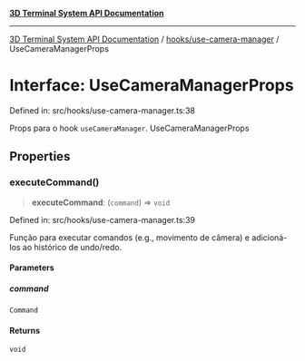 [**3D Terminal System API Documentation**](../../../README.md)

***

[3D Terminal System API Documentation](../../../README.md) / [hooks/use-camera-manager](../README.md) / UseCameraManagerProps

# Interface: UseCameraManagerProps

Defined in: src/hooks/use-camera-manager.ts:38

Props para o hook `useCameraManager`.
 UseCameraManagerProps

## Properties

### executeCommand()

> **executeCommand**: (`command`) => `void`

Defined in: src/hooks/use-camera-manager.ts:39

Função para executar comandos (e.g., movimento de câmera)
                                                       e adicioná-los ao histórico de undo/redo.

#### Parameters

##### command

`Command`

#### Returns

`void`
